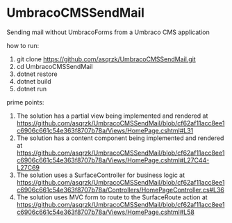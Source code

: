 # UmbracoCMSSendMail
Sending mail without UmbracoForms from a Umbraco CMS application

how to run:
  1. git clone https://github.com/asqrzk/UmbracoCMSSendMail.git
  2. cd UmbracoCMSSendMail
  3. dotnet restore
  4. dotnet build
  5. dotnet run

prime points:
  1. The solution has a partial view being implemented and rendered at https://github.com/asqrzk/UmbracoCMSSendMail/blob/cf62af11acc8ee1c6906c661c54e363f8707b78a/Views/HomePage.cshtml#L31
  2. The solution has a content component being implemented and rendered at
https://github.com/asqrzk/UmbracoCMSSendMail/blob/cf62af11acc8ee1c6906c661c54e363f8707b78a/Views/HomePage.cshtml#L27C44-L27C69
  3. The solution uses a SurfaceController for business logic at https://github.com/asqrzk/UmbracoCMSSendMail/blob/cf62af11acc8ee1c6906c661c54e363f8707b78a/Controllers/HomePageController.cs#L36
  4. The solution uses MVC form to route to the SurfaceRoute action at https://github.com/asqrzk/UmbracoCMSSendMail/blob/cf62af11acc8ee1c6906c661c54e363f8707b78a/Views/HomePage.cshtml#L58
